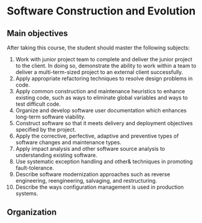 # Software Construction and Evolution

## Main objectives
After taking this course, the student should master the following subjects: 

1. Work with junior project team to complete and deliver the junior project to the client. In doing so, demonstrate the ability to work within a team to deliver a multi-term-sized project to an external client successfully.
2. Apply appropriate refactoring techniques to resolve design problems in code.
3. Apply common construction and maintenance heuristics to enhance existing code, such as ways to eliminate global variables and ways to test difficult code.
4. Organize and develop software user documentation which enhances long-term software viability.
5. Construct software so that it meets delivery and deployment objectives specified by the project.
6. Apply the corrective, perfective, adaptive and preventive types of software changes and maintenance types.
7. Apply impact analysis and other software source analysis to understanding existing software.
8. Use systematic exception handling and other& techniques in promoting fault-tolerance.
9. Describe software modernization approaches such as reverse engineering, reengineering, salvaging, and restructuring.
10. Describe the ways configuration management is used in production systems.

## Organization
